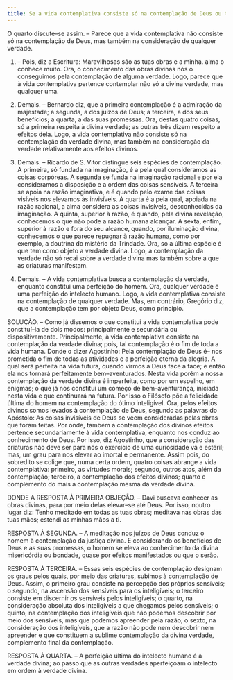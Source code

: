 ```yaml
---
title: Se a vida contemplativa consiste só na contemplação de Deus ou também na consideração de qualquer verdade
---
```


O quarto discute–se assim. – Parece que a vida contemplativa não consiste só na contemplação de Deus, mas também na consideração de qualquer verdade.  

1. – Pois, diz a Escritura: Maravilhosas são as tuas obras e a minha. alma o conhece muito. Ora, o conhecimento das obras divinas nós o conseguimos pela contemplação de alguma verdade. Logo, parece que à vida contemplativa pertence contemplar não só a divina verdade, mas qualquer uma.  

2. Demais. – Bernardo diz, que a primeira contemplação é a admiração da majestade; a segunda, a dos juízos de Deus; a terceira, a dos seus benefícios; a quarta, a das suas promessas. Ora, destas quatro coisas, só a primeira respeita à divina verdade; as outras três dizem respeito a efeitos dela. Logo, a vida contemplativa não consiste só na contemplação da verdade divina, mas também na consideração da verdade relativamente aos efeitos divinos.  

3. Demais. – Ricardo de S. Vitor distingue seis espécies de contemplação. A primeira, só fundada na imaginação, é a pela qual consideramos as coisas corpóreas. A segunda se funda na imaginação racional e por ela consideramos a disposição e a ordem das coisas sensíveis. A terceira se apoia na razão imaginativa, e é quando pelo exame das coisas visíveis nos elevamos às invisíveis. A quarta é a pela qual, apoiada na razão racional, a alma considera as coisas invisíveis, desconhecidas da imaginação. A quinta, superior à razão, é quando, pela divina revelação, conhecemos o que não pode a razão humana alcançar. A sexta, enfim, superior à razão e fora do seu alcance, quando, por iluminação divina, conhecemos o que parece repugnar à razão humana, como por exemplo, a doutrina do mistério da Trindade. Ora, só a última espécie é que tem como objeto a verdade divina. Logo, a contemplação da verdade não só recai sobre a verdade divina mas também sobre a que as criaturas manifestam.  

4. Demais. – A vida contemplativa busca a contemplação da verdade, enquanto constitui uma perfeição do homem. Ora, qualquer verdade é uma perfeição do intelecto humano. Logo, a vida contemplativa consiste na contemplação de qualquer verdade.  Mas, em contrário, Gregório diz, que a contemplação tem por objeto Deus, como princípio.  

SOLUÇÃO. – Como já dissemos o que constitui a vida contemplativa pode constituí–la de dois modos: principalmente e secundária ou dispositivamente.  Principalmente, à vida contemplativa consiste na contemplação da verdade divina; pois, tal contemplação é o fim de toda a vida humana. Donde o dizer Agostinho: Pela contemplação de Deus é– nos prometida o fim de todas as atividades e a perfeição eterna da alegria. A qual será perfeita na vida futura, quando virmos a Deus face a face; e então ela nos tornará perfeitamente bem–aventurados. Nesta vida porém a nossa contemplação da verdade divina é imperfeita, como por um espelho, em enigmas; o que já nos constitui um começo de bem–aventurança, iniciada nesta vida e que continuará na futura. Por isso o Filósofo põe a felicidade última do homem na contemplação do ótimo inteligível.  Ora, pelos efeitos divinos somos levados à contemplação de Deus, segundo as palavras do Apóstolo: As coisas invisíveis de Deus se veem consideradas pelas obras que foram feitas. Por onde, também a contemplação dos divinos efeitos pertence secundariamente à vida contemplativa, enquanto nos conduz ao conhecimento de Deus. Por isso, diz Agostinho, que a consideração das criaturas não deve ser para nós o exercício de uma curiosidade vã e estéril; mas, um grau para nos elevar ao imortal e permanente. Assim pois, do sobredito se colige que, numa certa ordem, quatro coisas abrange a vida contemplativa: primeiro, as virtudes morais; segundo, outros atos, além da contemplação; terceiro, a contemplação dos efeitos divinos; quarto e complemento do mais a contemplação mesma da verdade divina.  

DONDE A RESPOSTA À PRIMEIRA OBJEÇÃO. – Davi buscava conhecer as obras divinas, para por meio delas elevar–se até Deus. Por isso, noutro lugar diz: Tenho meditado em todas as tuas obras; meditava nas obras das tuas mãos; estendi as minhas mãos a ti.  

RESPOSTA À SEGUNDA. – A meditação nos juízos de Deus conduz o homem à contemplação da justiça divina. E considerando os benefícios de Deus e as suas promessas, o homem se eleva ao conhecimento da divina misericórdia ou bondade, quase por efeitos manifestados ou que o serão.  

RESPOSTA À TERCEIRA. – Essas seis espécies de contemplação designam os graus pelos quais, por meio das criaturas, subimos à contemplação de Deus. Assim, o primeiro grau consiste na percepção dos próprios sensíveis; o segundo, na ascensão dos sensíveis para os inteligíveis; o terceiro consiste em discernir os sensíveis pelos inteligíveis; o quarto, na consideração absoluta dos inteligíveis a que chegamos pelos sensíveis; o quinto, na contemplação dos inteligíveis que não podemos descobrir por meio dos sensíveis, mas que podemos apreender pela razão; o sexto, na consideração dos inteligíveis, que a razão não pode nem descobrir nem apreender e que constituem a sublime contemplação da divina verdade, complemento final da contemplação.  

RESPOSTA À QUARTA. – A perfeição última do intelecto humano é a verdade divina; ao passo que as outras verdades aperfeiçoam o intelecto em ordem à verdade divina.